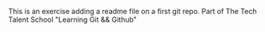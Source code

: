 This is an exercise adding a readme file on a first git repo. Part of The Tech Talent School "Learning Git && Github"
